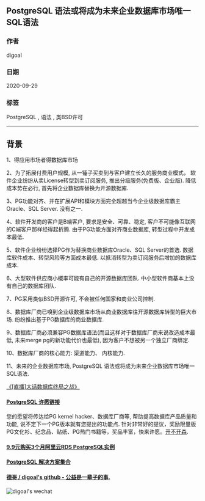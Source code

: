 ## PostgreSQL 语法或将成为未来企业数据库市场唯一 SQL语法    
    
### 作者    
digoal    
    
### 日期    
2020-09-29    
    
### 标签    
PostgreSQL , 语法 , 类BSD许可    
    
----    
    
## 背景    
1、得应用市场者得数据库市场    
    
2、为了拓展付费用户规模,  从一锤子买卖到与客户建立长久的服务商业模式， 软件企业纷纷从卖License转型到卖订阅服务, 推出分级服务(免费版、企业版). 降低成本势在必行, 首先将企业数据库替换为开源数据库.     
    
3、PG功能对齐、并在扩展API和模块方面完全超越当今企业级数据库霸主Oracle、SQL Server. 没有之一.     
    
4、软件开发商的客户是B端客户, 要求是安全、可靠、稳定, 客户不可能像互联网的C端客户那样经得起折腾. 由于PG功能方面对齐商业数据库, 转型过程中开发成本最低.     
    
5、软件企业纷纷选择PG作为替换商业数据库Oracle、SQL Server的首选. 数据库软件成本、转型风险等方面成本最低. 以抵消转型为卖订阅服务后增加的数据库成本.     
    
6、大型软件供应商小概率可能有自己的开源数据库团队. 中小型软件商基本上没有自己的数据库团队.     
    
7、PG采用类似BSD开源许可, 不会被任何国家和商业公司控制.     
    
8、数据库厂商已嗅到企业级数据库市场从商业数据库往开源数据库转型的巨大市场. 纷纷推出基于PG数据库的商业数据库.     
    
9、数据库厂商必须兼容PG数据库语法(而且这样对于数据库厂商来说改造成本最低, 未来merge pg的新功能代价也最低), 因为客户不想被另一个独立厂商绑定.      
    
10、数据库厂商的核心能力: 渠道能力、 内核能力.      
    
11、未来的企业数据库市场, PostgreSQL 语法或将成为未来企业数据库市场唯一 SQL语法.      
  
[《[直播]大话数据库终局之战》](../202009/20200926_03.md)    
       
  
#### [PostgreSQL 许愿链接](https://github.com/digoal/blog/issues/76 "269ac3d1c492e938c0191101c7238216")
您的愿望将传达给PG kernel hacker、数据库厂商等, 帮助提高数据库产品质量和功能, 说不定下一个PG版本就有您提出的功能点. 针对非常好的提议，奖励限量版PG文化衫、纪念品、贴纸、PG热门书籍等，奖品丰富，快来许愿。[开不开森](https://github.com/digoal/blog/issues/76 "269ac3d1c492e938c0191101c7238216").  
  
  
#### [9.9元购买3个月阿里云RDS PostgreSQL实例](https://www.aliyun.com/database/postgresqlactivity "57258f76c37864c6e6d23383d05714ea")
  
  
#### [PostgreSQL 解决方案集合](https://yq.aliyun.com/topic/118 "40cff096e9ed7122c512b35d8561d9c8")
  
  
#### [德哥 / digoal's github - 公益是一辈子的事.](https://github.com/digoal/blog/blob/master/README.md "22709685feb7cab07d30f30387f0a9ae")
  
  
![digoal's wechat](../pic/digoal_weixin.jpg "f7ad92eeba24523fd47a6e1a0e691b59")
  
